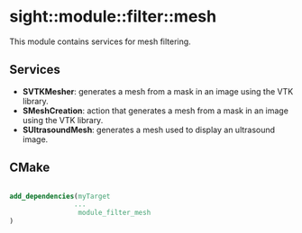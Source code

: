 # sight::module::filter::mesh

This module contains services for mesh filtering. 

## Services

- **SVTKMesher**: generates a mesh from a mask in an image using the VTK library.
- **SMeshCreation**: action that generates a mesh from a mask in an image using the VTK library.
- **SUltrasoundMesh**: generates a mesh used to display an ultrasound image.

## CMake

```cmake

add_dependencies(myTarget 
                ...
                 module_filter_mesh
)
```